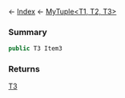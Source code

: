 ← [Index](Api-Index) ← [MyTuple<T1, T2, T3>](VRage.MyTuple`3)

### Summary

```csharp
public T3 Item3
```

### Returns

[T3]()

